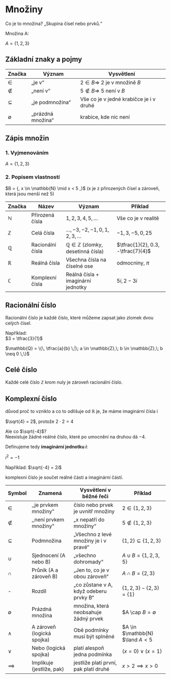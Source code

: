 # Množiny

Co je to množina? „Skupina čísel nebo prvků.“

Množina A:

$A = \{1,2,3\}$


## Základní znaky a pojmy

| Značka | Význam              | Vysvětlení                                      |
|--------|---------------------|------------------------------------------------|
| $\in$  | „je v“              | $2 \in B \Rightarrow\ 2$ je v množině $B$ |
| $\notin$ | „není v“          | $5 \notin B \Rightarrow\ 5$ není v $B$   |
| $\subseteq$ | „je podmnožina“  | Vše co je v jedné krabičce je i v druhé            |
| $\emptyset$ | „prázdná množina“| krabice, kde nic není                                                |

## Zápis množin

### 1. Vyjmenováním

$A = \{1,2,3\}$

### 2. Popisem vlastností

$B = {\, x \in \mathbb{N} \mid x < 5 \,\}$
(x je z přirozených čísel a zároveň, která jsou menší než 5)



| Značka     | Název             | Význam                                           | Příklad                  |
|------------|------------------|--------------------------------------------------|--------------------------|
| $\mathbb{N}$ | Přirozená čísla  | $1,2,3,4,5,\dots$                               | Vše co je v realitě  |
| $\mathbb{Z}$ | Celá čísla       | $\dots,-3,-2,-1,0,1,2,3,\dots$                  | $-1,3,-5,0,25$           |
| $\mathbb{Q}$ | Racionální čísla | $\mathbb{Q} \in \mathbb{Z}$ (zlomky, desetinná čísla) | $\tfrac{1}{2}, 0.3, -\tfrac{7}{4}$ |
| $\mathbb{R}$ | Reálná čísla     | Všechna čísla na číselné ose                    | odmocniny, $\pi$         |
| $\mathbb{C}$ | Komplexní čísla  | Reálná čísla + imaginární jednotky              | $5i,\, 2-3i$             |


## Racionální číslo
Racionální číslo je každé číslo, které můžeme zapsat jako zlomek dvou celých čísel.  

Například:  
$3 = \tfrac{3}{1}$  

$\mathbb{Q} = \{\, \tfrac{a}{b} \;|\; a \in \mathbb{Z},\; b \in \mathbb{Z},\; b \neq 0 \,\}$

## Celé číslo

Každé celé číslo $\mathbb{Z}$  krom nuly je zároveň racionální číslo.

## Komplexní číslo

důvod proč to vzniklo a co to odlišuje od $\mathbb{R}$ je, že máme imaginární čísla i


$\sqrt{4} = 2$, protože $2 \cdot 2 = 4$  

Ale co $\sqrt{-4}$?  
Neexistuje žádné reálné číslo, které po umocnění na druhou dá $-4$.

Definujeme tedy **imaginární jednotku $i$**:  

$i^{2} = -1$

Například: $\sqrt{-4} = 2i$


komplexní číslo je součet reálné části a imaginární částí.


| Symbol        | Znamená        | Vysvětlení v běžné řeči              | Příklad                                    |
|---------------|----------------|--------------------------------------|--------------------------------------------|
| $\in$         | ,,je prvkem množiny"          | číslo nebo prvek je uvnitř množiny                 | $2 \in \{1,2,3\}$                          |
| $\notin$      | ,,není prvkem množiny"     | „x nepatří do množiny“               | $5 \notin \{1,2,3\}$                       |
| $\subseteq$    | Podmnožina     | „Všechno z levé množiny je i v pravé“                  | $\{1,2\} \subseteq \{1,2,3\}$                |
| $\cup$        | Sjednocení (A nebo B)    | „všechno dohromady“                  | $A \cup B = \{1,2,3,5\}$                   |
| $\cap$        | Průnik (A a zároveň B)         | „Jen to, co je v obou zároveň“                   | $A \cap B = \{2,3\}$                       |
| -   | Rozdíl         | „co zůstane v A, když odeberu prvky B“ | $\{1,2,3\} - \{2,3\} = \{1\}$     |
| $\emptyset$   | Prázdná množina          | množina, která neobsahuje žádný prvek  | $A \cap $B = \emptyset$             |
| $\land$       | A zároveň (logická spojka) | Obě podmínky musí být splněné                    | $A \in $\mathbb{N} $\land $A < 5$                        |
| $\lor$        | Nebo (logická spojka)    | platí alespoň jedna podmínka           | $(x=0) \lor (x=1)$                         |
| $\implies$    | Implikuje (jestliže, pak) | jestliže platí první, pak platí druhé | $x>2 \implies x>0$                         |

